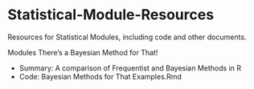 # Statistical-Module-Resources
Resources for Statistical Modules, including code and other documents.

Modules
There’s a Bayesian Method for That!
  - Summary: A comparison of Frequentist and Bayesian Methods in R
  - Code: Bayesian Methods for That Examples.Rmd

